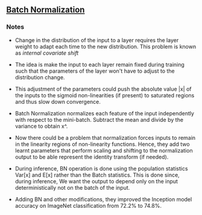 
## [Batch Normalization](https://arxiv.org/abs/1502.03167)

### Notes

* Change in the distribution of the input to a layer requires the layer weight to adapt each time to the new distribution. This problem is known as *internal covariate shift*

* The idea is make the input to each layer remain fixed during training such that the parameters of the layer won't have to adjust to the distribution change.

* This adjustment of the parameters could push the absolute value |x| of the inputs to the sigmoid non-linearities (if present) to saturated regions and thus slow down convergence.

* Batch Normalization normalizes each feature of the input independently with respect to the mini-batch. Subtract the mean and divide by the variance to obtain x^. 

* Now there could be a problem that normalization forces inputs to remain in the linearity regions of non-linearity functions. Hence, they add two learnt parameters that perform scaling and shifting to the normalization output to be able represent the identity transform (if needed).

* During inference, BN operation is done using the population statistics Var[x] and E[x] rather than the Batch statistics. This is done since, during inference, We want the output to depend only on the input deterministically not on the batch of the input.

* Adding BN and other modifications, they improved the Inception model accuracy on ImageNet classification from 72.2% to 74.8%.

